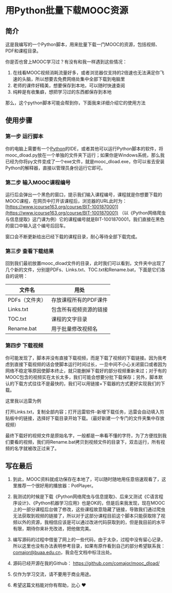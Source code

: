 # 用Python批量下载MOOC资源

## 简介

这是我编写的一个Python脚本，用来批量下载一门MOOC的资源，包括视频、PDF和课程目录。

你是否也曾上MOOC学习过？有没有和我一样遇到这些情况：

1. 在线看MOOC视频消耗流量好多，或者浏览器仅支持的2倍速也无法满足你飞速的头脑，所以想要去免费网络处集中全部下载到电脑里
2. 老师的课件好精美，想要保存到本地，可以随时快速查阅
3. 纯粹是有收集癖，想把学习过的东西都保存到本地

那么，这个python脚本可能会帮到你，下面我来详细介绍它的使用方法


## 使用步骤

### 第一步 运行脚本

你的电脑上需要有一个[Python](https://www.python.org/)的IDE，或者其他可以运行Python脚本的软件，将mooc_dload.py放在一个单独的文件夹下运行；如果你是Windows系统，那么我已经为你将py文件变成了一个exe文件，就是mooc_dload.exe，你可以省去安装Python的解释器，直接以管理员身份运行它即可。


### 第二步 输入MOOC课程编号

运行后会弹出一个黑色的窗口，提示我们输入课程编号，课程就是你想要下载的MOOC课程，在网页中打开该课程后，浏览器的URL此时为：[https://www.icourse163.org/course/BIT-1001870001](https://www.icourse163.org/course/BIT-1001870001) （以《Python网络爬虫与信息提取》这门课为例）它的课程编号就是BIT-1001870001，我们直接在黑色的窗口中输入这个编号后回车。


窗口会不断更新给出已经下载的课程目录，耐心等待全部下载完成。

### 第三步 查看下载结果

回到我们最初放置mooc_dload文件的目录，此时我们可以看到，文件夹中出现了几个新的文件，分别是PDFs、Links.txt、TOC.txt和Rename.bat，下面是它们各自的说明：


| 文件名 | 用处  |
| -------------- | ---------------------- |
| PDFs（文件夹） | 存放课程所有的PDF课件  |
| Links.txt      | 包含所有视频资源的链接 |
| TOC.txt        | 课程的文字目录         |
| Rename.bat     | 用于批量修改视频名     |


### 第四步 下载视频

你可能发现了，脚本并没有直接下载视频，而是下载了视频的下载链接。因为我考虑到直接下载视频的话会使脚本运行时间过长，一旦中间不小心关闭窗口或者因为网络不稳定等原因使脚本终止，就只能删掉下载好的部分视频重新来过；对于有的MOOC包含的视频实在太长太多，我们可能会想要分批下载保存；另外，脚本默认的下载方式往往不是最快的，我们可以用链接+下载器的方式更好实现我们的下载。

这里我以迅雷为例

打开Links.txt，复制全部内容；打开迅雷软件-新增下载任务，迅雷会自动填入剪贴板中的链接，选择好下载目录开始下载。（最好新建一个专门的文件夹集中存放视频）

最终下载好的视频文件是原始名字，一般都是一串看不懂的字符，为了方便找到我们要看的视频，我们将Rename.bat拷贝到视频文件的目录下，双击运行，所有视频的名字就被改正过来了。

## 写在最后

1. 到此，MOOC资料就成功保存在本地了，可以随时随地用任意倍速观看了，这里推荐一个很好用的播放器：PotPlayer。
2. 我测试的时候是下载《Python网络爬虫与信息提取》、后来又测试《C语言程序设计》、《Python机器学习应用》也是OK的，但是后来我发现，现在MOOC上的一部分课程后台做了修改，这些课程故意隐藏了链接，导致我们通过爬虫无法获取到视频的链接了，所以对于这部分课程目前这个脚本只能获取除了视频以外的资源，我相信应该是可以通过改进代码获取到的，但是我目前的水平有限，期待你来补充改进，把他做完美。
3. 编写源码的过程中借鉴了网上的一些代码，由于太杂，过程中没有留心记录，所以这里也没有办法表明参考目录，如果有原作看到自己的部分希望联系我：comajor@buaa.edu.cn，我会在文档中标注出处。

4. 源码已经开源在我的Github： https://github.com/comajor/mooc_dload/

5. 仅作为学习交流，请不要用于商业用途。
6. 希望这篇文档能对你有帮助，比心 ❤️
